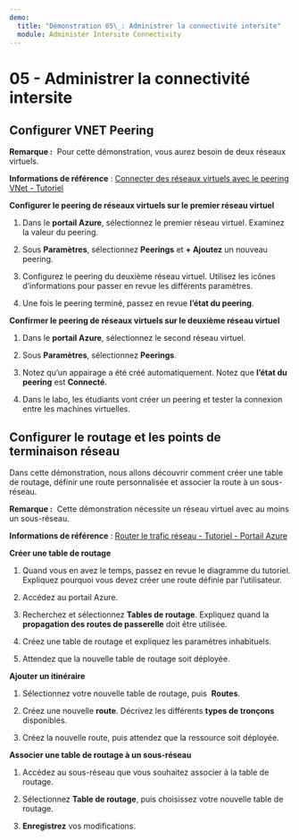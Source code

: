 ```yaml
---
demo:
  title: "Démonstration 05\_: Administrer la connectivité intersite"
  module: Administer Intersite Connectivity
---
```


# 05 - Administrer la connectivité intersite

## Configurer VNET Peering

**Remarque :**  Pour cette démonstration, vous aurez besoin de deux réseaux virtuels.

**Informations de référence** : [Connecter des réseaux virtuels avec le peering VNet - Tutoriel](https://docs.microsoft.com/azure/virtual-network/tutorial-connect-virtual-networks-portal)

**Configurer le peering de réseaux virtuels sur le premier réseau virtuel**

1. Dans le **portail Azure**, sélectionnez le premier réseau virtuel. Examinez la valeur du peering. 

1. Sous **Paramètres**, sélectionnez **Peerings** et **+ Ajoutez** un nouveau peering.

1. Configurez le peering du deuxième réseau virtuel. Utilisez les icônes d’informations pour passer en revue les différents paramètres. 

1. Une fois le peering terminé, passez en revue **l’état du peering**. 

**Confirmer le peering de réseaux virtuels sur le deuxième réseau virtuel**

1. Dans le **portail Azure**, sélectionnez le second réseau virtuel.

1. Sous **Paramètres**, sélectionnez **Peerings**.

1. Notez qu’un appairage a été créé automatiquement.  Notez que **l’état du peering** est **Connecté**.

1. Dans le labo, les étudiants vont créer un peering et tester la connexion entre les machines virtuelles. 

## Configurer le routage et les points de terminaison réseau

Dans cette démonstration, nous allons découvrir comment créer une table de routage, définir une route personnalisée et associer la route à un sous-réseau.

**Remarque :**  Cette démonstration nécessite un réseau virtuel avec au moins un sous-réseau.

**Informations de référence** : [Router le trafic réseau - Tutoriel - Portail Azure](https://learn.microsoft.com/azure/virtual-network/tutorial-create-route-table-portal#create-a-route-table)

**Créer une table de routage**

1. Quand vous en avez le temps, passez en revue le diagramme du tutoriel. Expliquez pourquoi vous devez créer une route définie par l’utilisateur. 

1. Accédez au portail Azure.

1. Recherchez et sélectionnez **Tables de routage**. Expliquez quand la **propagation des routes de passerelle** doit être utilisée. 

1. Créez une table de routage et expliquez les paramètres inhabituels. 

1. Attendez que la nouvelle table de routage soit déployée.

**Ajouter un itinéraire**

1.  Sélectionnez votre nouvelle table de routage, puis  **Routes**.

1.  Créez une nouvelle **route**. Décrivez les différents **types de tronçons** disponibles. 

1.  Créez la nouvelle route, puis attendez que la ressource soit déployée.
 
**Associer une table de routage à un sous-réseau**

1.  Accédez au sous-réseau que vous souhaitez associer à la table de routage.

1.  Sélectionnez **Table de routage**, puis choisissez votre nouvelle table de routage. 

1.  **Enregistrez** vos modifications.

